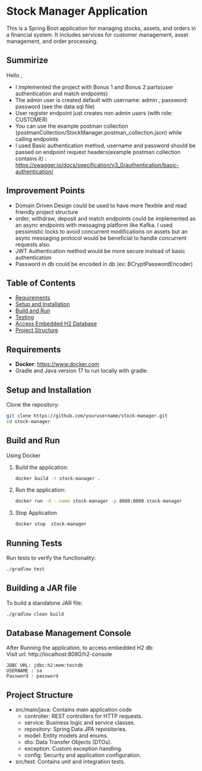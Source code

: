 # Stock Manager Application

This is a Spring Boot application for managing stocks, assets, and orders in a financial system. It includes services for customer management, asset management, and order processing.

## Summirize
 Hello , 
 - I implemented the project with Bonus 1 and Bonus 2 parts(user authentication and match endpoints)
 - The admin user is created default with username: admin , password: password (see the data.sql file)
 - User register endpoint just creates non admin users (with role: CUSTOMER)
 - You can use the example postman collection (postmanCollection/StockManager.postman_collection.json) while calling 
   endpoints 
 - I used Basic authentication method, username and password should be passed on endpoint request headers(example 
   postman 
   collection contains it) : https://swagger.io/docs/specification/v3_0/authentication/basic-authentication/

## Improvement Points
  - Domain Driven Design could be used to have more flexible and read friendly project structure
  - order, withdraw, deposit and match endpoints could be implemented as an async endpoints with messaging platform 
    like Kafka. I used pessimistic locks to avoid concurrent modifications on assets but an async messaging protocol 
    would be beneficial to handle concurrent requests also. 
  - JWT Authentication method would be more secure instead of basic authentication
  - Password in db could be encoded in db (ex: BCryptPasswordEncoder) 

## Table of Contents

- [Requirements](#requirements)
- [Setup and Installation](#setup-and-installation)
- [Build and Run](#build-and-run)
- [Testing](#running-tests)
- [Access Embedded H2 Database](#database-management-console)
- [Project Structure](#project-structure)

## Requirements

- **Docker**: https://www.docker.com
- Gradle and Java version 17 to run locally with gradle.

## Setup and Installation

Clone the repository:
   ```bash
   git clone https://github.com/yourusername/stock-manager.git
   cd stock-manager
   ```

## Build and Run

Using Docker

1. Build the application:
   ```bash
   docker build -t stock-manager . 
   ```   
2. Run the application:
   ```bash
   docker run -d --name stock-manager -p 8080:8080 stock-manager
   ```
3. Stop Application
   ```bash
   docker stop  stock-manager 
   ```

## Running Tests
Run tests to verify the functionality:
   ```bash
   ./gradlew test
   ```

## Building a JAR file
To build a standalone JAR file:
   ```bash
   ./gradlew clean build
   ```

## Database Management Console

After Running the application, to access embedded H2 db:\
Visit url: http://localhost:8080/h2-console
```
JDBC URL: jdbc:h2:mem:testdb 
USERNAME : sa 
Password : password
```




## Project Structure

- src/main/java: Contains main application code
  - controller: REST controllers for HTTP requests.
  - service: Business logic and service classes.
  - repository: Spring Data JPA repositories.
  - model: Entity models and enums.
  - dto: Data Transfer Objects (DTOs).
  - exception: Custom exception handling.
  - config: Security and application configuration.
- src/test: Contains unit and integration tests.

